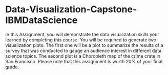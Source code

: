 # Data-Visualization-Capstone-IBMDataScience
In this Assignment, you will demonstrate the data visualization skills your learned by completing this course. You will be required to generate two visualization plots. The first one will be a plot to summarize the results of a survey that was conducted to gauge an audience interest in different data science topics. The second plot is a Choropleth map of the crime crate in San Francisco.  Please note that this assignment is worth 20% of your final grade.
